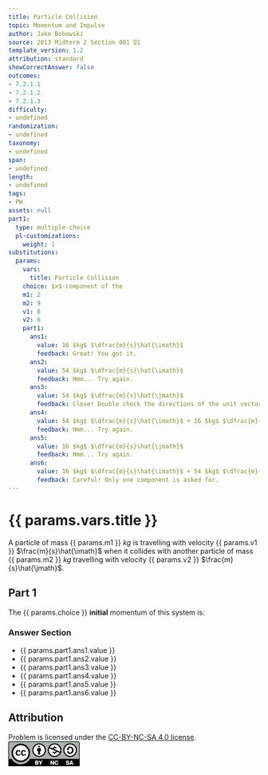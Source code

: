 ```yaml
---
title: Particle Collision
topic: Momentum and Impulse
author: Jake Bobowski
source: 2013 Midterm 2 Section 001 Q1
template_version: 1.2
attribution: standard
showCorrectAnswer: false
outcomes:
- 7.2.1.1
- 7.2.1.2
- 7.2.1.3
difficulty:
- undefined
randomization:
- undefined
taxonomy:
- undefined
span:
- undefined
length:
- undefined
tags:
- PW
assets: null
part1:
  type: multiple-choice
  pl-customizations:
    weight: 1
substitutions:
  params:
    vars:
      title: Particle Collision
    choice: $x$-component of the
    m1: 2
    m2: 9
    v1: 8
    v2: 6
    part1:
      ans1:
        value: 16 $kg$ $\dfrac{m}{s}\hat{\imath}$
        feedback: Great! You got it.
      ans2:
        value: 54 $kg$ $\dfrac{m}{s}\hat{\imath}$
        feedback: Hmm... Try again.
      ans3:
        value: 54 $kg$ $\dfrac{m}{s}\hat{\jmath}$
        feedback: Close! Double check the directions of the unit vectors.
      ans4:
        value: 54 $kg$ $\dfrac{m}{s}\hat{\imath}$ + 16 $kg$ $\dfrac{m}{s}\hat{\jmath}$
        feedback: Hmm... Try again.
      ans5:
        value: 16 $kg$ $\dfrac{m}{s}\hat{\jmath}$
        feedback: Hmm... Try again.
      ans6:
        value: 16 $kg$ $\dfrac{m}{s}\hat{\imath}$ + 54 $kg$ $\dfrac{m}{s}\hat{\jmath}$
        feedback: Careful! Only one component is asked for.
---
```

# {{ params.vars.title }}
A particle of mass {{ params.m1 }} $kg$ is travelling with velocity {{ params.v1 }} $\frac{m}{s}\hat{\imath}$ when it collides with another particle of mass {{ params.m2 }} $kg$ travelling with velocity {{ params.v2 }} $\frac{m}{s}\hat{\jmath}$.

## Part 1

The {{ params.choice }} **initial** momentum of this system is:

### Answer Section

- {{ params.part1.ans1.value }}
- {{ params.part1.ans2.value }}
- {{ params.part1.ans3.value }}
- {{ params.part1.ans4.value }}
- {{ params.part1.ans5.value }}
- {{ params.part1.ans6.value }}

## Attribution

Problem is licensed under the [CC-BY-NC-SA 4.0 license](https://creativecommons.org/licenses/by-nc-sa/4.0/).<br> ![The Creative Commons 4.0 license requiring attribution-BY, non-commercial-NC, and share-alike-SA license.](https://raw.githubusercontent.com/firasm/bits/master/by-nc-sa.png)